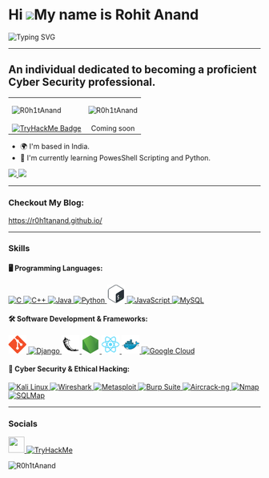 
Hi ![](https://user-images.githubusercontent.com/18350557/176309783-0785949b-9127-417c-8b55-ab5a4333674e.gif)My name is Rohit Anand
=======================================================================================

![Typing SVG](https://readme-typing-svg.herokuapp.com/?font=Fira+Code&weight=600&pause=1000&color=00AEEF&center=true&width=435&lines=Hi+there!+I%27m+Rohit+Anand+%F0%9F%91%8B;Cyber+Security+Enthusiast+%F0%9F%94%90;Ethical+Hacker+%F0%9F%91%81;CTF+Player+%F0%9F%A7%AA;Software+Engineer+%F0%9F%92%BB)

---

An individual dedicated to becoming a proficient Cyber Security professional.
-----------------------------------------------------------------------------

<table>
  <tr>
    <td>
      <img src="https://github-readme-stats.vercel.app/api?username=R0h1tAnand&show_icons=true&locale=en&theme=tokyonight" alt="R0h1tAnand" height="200" width="910" />
    </td>
    <td>
      <p><img src="https://github-streak-sigma.vercel.app/?user=R0h1tAnand&theme=tokyonight" alt="R0h1tAnand" height="200" width="910" /></p>
    </td>
  </tr>
  <tr>
    <td>
      <a href="https://tryhackme.com/p/r0hit.A" target="_blank">
        <img src="https://thm-github-badge-generator.vercel.app/badge?user=2206265" alt="TryHackMe Badge" />
      </a>
    </td>
    <td style="text-align: center;">
      Coming soon
    </td>
  </tr>
</table>


* 🌍 I'm based in India.
* 🧠 I'm currently learning PowesShell Scripting and Python.



<a href="https://www.github.com/R0h1tAnand" target="_blank" rel="noreferrer">
  <img src="https://img.shields.io/github/followers/R0h1tAnand?logo=github&style=for-the-badge&color=0891b2&labelColor=1c1917" />
</a>

<a href="https://www.github.com/R0h1tAnand" target="_blank" rel="noreferrer">
  <img src="https://komarev.com/ghpvc/?username=R0h1tAnand&style=for-the-badge&color=0891b2&labelColor=1c1917" />
</a>

---

### Checkout My Blog:
https://r0h1tanand.github.io/

---
### Skills

#### 🖥️ Programming Languages:
<p align="left">
  <a href="https://docs.microsoft.com/en-us/cpp/?view=msvc-170" target="_blank" rel="noreferrer">
    <img src="https://raw.githubusercontent.com/danielcranney/readme-generator/main/public/icons/skills/c-colored.svg" width="36" height="36" alt="C" />
  </a>
  <a href="https://docs.microsoft.com/en-us/cpp/?view=msvc-170" target="_blank" rel="noreferrer">
    <img src="https://raw.githubusercontent.com/danielcranney/readme-generator/main/public/icons/skills/cplusplus-colored.svg" width="36" height="36" alt="C++" />
  </a>
  <a href="https://www.oracle.com/java/" target="_blank" rel="noreferrer">
    <img src="https://raw.githubusercontent.com/danielcranney/readme-generator/main/public/icons/skills/java-colored.svg" width="36" height="36" alt="Java" />
  </a>
  <a href="https://www.python.org/" target="_blank" rel="noreferrer">
    <img src="https://raw.githubusercontent.com/danielcranney/readme-generator/main/public/icons/skills/python-colored.svg" width="36" height="36" alt="Python" />
  </a>
  <a href="https://www.gnu.org/software/bash/" target="_blank" rel="noreferrer">
    <img src="https://raw.githubusercontent.com/devicons/devicon/master/icons/bash/bash-original.svg" width="36" height="36" alt="Bash" />
  </a>
  <a href="https://developer.mozilla.org/en-US/docs/Web/JavaScript" target="_blank" rel="noreferrer">
    <img src="https://raw.githubusercontent.com/danielcranney/readme-generator/main/public/icons/skills/javascript-colored.svg" width="36" height="36" alt="JavaScript" />
  </a>
  <a href="https://www.mysql.com/" target="_blank" rel="noreferrer">
    <img src="https://raw.githubusercontent.com/danielcranney/readme-generator/main/public/icons/skills/mysql-colored.svg" width="36" height="36" alt="MySQL" />
  </a>
</p>

#### 🛠️ Software Development & Frameworks:
<p align="left">
  <a href="https://git-scm.com/" target="_blank" rel="noreferrer">
    <img src="https://raw.githubusercontent.com/devicons/devicon/master/icons/git/git-original.svg" width="36" height="36" alt="Git" />
  </a>
  <a href="https://www.djangoproject.com/" target="_blank" rel="noreferrer">
    <img src="https://cdn.jsdelivr.net/gh/devicons/devicon@latest/icons/django/django-plain.svg" width="36" height="36" alt="Django" />
  </a>
  <a href="https://flask.palletsprojects.com/" target="_blank" rel="noreferrer">
    <img src="https://raw.githubusercontent.com/devicons/devicon/refs/heads/master/icons/flask/flask-original.svg" width="36" height="36" alt="Flask" />
  </a>
  <a href="https://nodejs.org/en/" target="_blank" rel="noreferrer">
    <img src="https://raw.githubusercontent.com/devicons/devicon/master/icons/nodejs/nodejs-original.svg" width="36" height="36" alt="Node.js" />
  </a>
  <a href="https://react.dev/" target="_blank" rel="noreferrer">
    <img src="https://raw.githubusercontent.com/devicons/devicon/master/icons/react/react-original.svg" width="36" height="36" alt="React" />
  </a>
  <a href="https://www.docker.com/" target="_blank" rel="noreferrer">
    <img src="https://raw.githubusercontent.com/devicons/devicon/master/icons/docker/docker-original.svg" width="36" height="36" alt="Docker" />
  </a>
  <a href="https://cloud.google.com/" target="_blank" rel="noreferrer">
    <img src="https://raw.githubusercontent.com/danielcranney/readme-generator/main/public/icons/skills/googlecloud-colored.svg" width="36" height="36" alt="Google Cloud" />
  </a>
</p>

#### 🔐 Cyber Security & Ethical Hacking:
<p align="left">
  <a href="https://www.kali.org/" target="_blank" rel="noreferrer">
    <img src="https://upload.wikimedia.org/wikipedia/commons/thumb/2/2b/Kali-dragon-icon.svg/2048px-Kali-dragon-icon.svg.png" width="40" height="40" alt="Kali Linux" />
  </a>
  <a href="https://www.wireshark.org/" target="_blank" rel="noreferrer">
    <img src="https://upload.wikimedia.org/wikipedia/commons/c/c6/Wireshark_icon_new.png" width="30" height="33" alt="Wireshark" />
  </a>
  <a href="https://www.metasploit.com/" target="_blank" rel="noreferrer">
    <img src="https://img.icons8.com/?size=100&id=PW0ChfedZvTh&format=png&color=000000" width="36" height="36" alt="Metasploit" />
  </a>
  <a href="https://portswigger.net/burp" target="_blank" rel="noreferrer">
    <img src="https://i.ibb.co/cvvB9qJ/burpsuite.png" width="36" height="36" alt="Burp Suite" />
  </a>
  <a href="https://www.aircrack-ng.org/" target="_blank" rel="noreferrer">
    <img src="https://cdn.prod.website-files.com/64c2362fbaf5db5f0fbefd68/655758f4a0cc090fa19e5847_aircrack-ng-logo.svg" width="36" height="36" alt="Aircrack-ng" />
  </a>
  <a href="https://nmap.org/" target="_blank" rel="noreferrer">
    <img src="https://nmap.org/images/nmap-logo-256x256.png" width="36" height="36" alt="Nmap" />
  </a>
  <a href="https://github.com/sqlmapproject/sqlmap" target="_blank" rel="noreferrer">
    <img src="https://www.vaadata.com/blog/wp-content/uploads/2024/05/exploiting-sqli-with-sqlmap.png" width="" height="36" alt="SQLMap" />
  </a>
</p>

---


### Socials

<p align="left">
  <a href="https://www.github.com/R0h1tAnand" target="_blank" rel="noreferrer">
    <img src="https://static-00.iconduck.com/assets.00/github-icon-2048x2048-eyd5tyuo.png" width="32" height="32" />
  </a>
  <a href="https://www.linkedin.com/in/r0hit-Anand" target="_blank" rel="noreferrer">
      </a>
  <a href="https://tryhackme.com/p/r0hit.A" target="_blank" rel="noreferrer">
  <img src="https://assets.tryhackme.com/img/favicon.png" width="32" height="32" alt="TryHackMe" />
</a>
</p>
<img src="https://github-streak-stats-dun.vercel.app?user=R0h1tAnand&theme=buefy-dark&short_numbers=true&date_format=j%20M%5B%20Y%5D" alt="R0h1tAnand" height="200" width="900"/>
